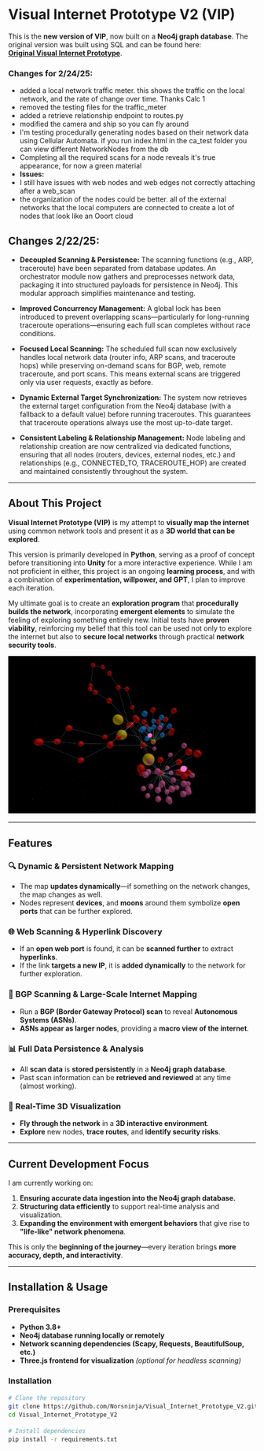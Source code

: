 # **Visual Internet Prototype V2 (VIP)**

This is the **new version of VIP**, now built on a **Neo4j graph database**. The original version was built using SQL and can be found here:  
[**Original Visual Internet Prototype**](https://github.com/Norsninja/Visual_Internet_Prototype).

### **Changes for 2/24/25:**
- added a local network traffic meter. this shows the traffic on the local network, and the rate of change over time. Thanks Calc 1
- removed the testing files for the traffic_meter
- added a retrieve relationship endpoint to routes.py
- modified the camera and ship so you can fly around
- I'm testing procedurally generating nodes based on their network data using Cellular Automata. if you run index.html in the ca_test folder you can view different NetworkNodes from the db
- Completing all the required scans for a node reveals it's true appearance, for now a green material
- **Issues:**
- I still have issues with web nodes and web edges not correctly attaching after a web_scan
- the organization of the nodes could be better. all of the external networks that the local computers are connected to create a lot of nodes that look like an Ooort cloud

## **Changes 2/22/25:**
- **Decoupled Scanning & Persistence:**
The scanning functions (e.g., ARP, traceroute) have been separated from database updates. An orchestrator module now gathers and preprocesses network data, packaging it into structured payloads for persistence in Neo4j. This modular approach simplifies maintenance and testing.

- **Improved Concurrency Management:**
A global lock has been introduced to prevent overlapping scans—particularly for long-running traceroute operations—ensuring each full scan completes without race conditions.

- **Focused Local Scanning:**
The scheduled full scan now exclusively handles local network data (router info, ARP scans, and traceroute hops) while preserving on-demand scans for BGP, web, remote traceroute, and port scans. This means external scans are triggered only via user requests, exactly as before.

- **Dynamic External Target Synchronization:**
The system now retrieves the external target configuration from the Neo4j database (with a fallback to a default value) before running traceroutes. This guarantees that traceroute operations always use the most up-to-date target.

- **Consistent Labeling & Relationship Management:**
Node labeling and relationship creation are now centralized via dedicated functions, ensuring that all nodes (routers, devices, external nodes, etc.) and relationships (e.g., CONNECTED_TO, TRACEROUTE_HOP) are created and maintained consistently throughout the system.


---

## **About This Project**
**Visual Internet Prototype (VIP)** is my attempt to **visually map the internet** using common network tools and present it as a **3D world that can be explored**. 

This version is primarily developed in **Python**, serving as a proof of concept before transitioning into **Unity** for a more interactive experience. While I am not proficient in either, this project is an ongoing **learning process**, and with a combination of **experimentation, willpower, and GPT**, I plan to improve each iteration.

My ultimate goal is to create an **exploration program** that **procedurally builds the network**, incorporating **emergent elements** to simulate the feeling of exploring something entirely new. Initial tests have **proven viability**, reinforcing my belief that this tool can be used not only to explore the internet but also to **secure local networks** through practical **network security tools**.

![Working Map](img/working_map.PNG)

---

## **Features**
### **🔍 Dynamic & Persistent Network Mapping**
- The map **updates dynamically**—if something on the network changes, the map changes as well.
- Nodes represent **devices**, and **moons** around them symbolize **open ports** that can be further explored.

### **🌐 Web Scanning & Hyperlink Discovery**
- If an **open web port** is found, it can be **scanned further** to extract **hyperlinks**.
- If the link **targets a new IP**, it is **added dynamically** to the network for further exploration.

### **📡 BGP Scanning & Large-Scale Internet Mapping**
- Run a **BGP (Border Gateway Protocol) scan** to reveal **Autonomous Systems (ASNs)**.
- **ASNs appear as larger nodes**, providing a **macro view of the internet**.

### **📊 Full Data Persistence & Analysis**
- All **scan data** is **stored persistently** in a **Neo4j graph database**.
- Past scan information can be **retrieved and reviewed** at any time (almost working).

### **🚀 Real-Time 3D Visualization**
- **Fly through the network** in a **3D interactive environment**.
- **Explore** new nodes, **trace routes**, and **identify security risks**.

---

## **Current Development Focus**
I am currently working on:
1. **Ensuring accurate data ingestion into the Neo4j graph database.**
2. **Structuring data efficiently** to support real-time analysis and visualization.
3. **Expanding the environment with emergent behaviors** that give rise to **"life-like" network phenomena**.

This is only the **beginning of the journey**—every iteration brings **more accuracy, depth, and interactivity**.

---

## **Installation & Usage**
### **Prerequisites**
- **Python 3.8+**
- **Neo4j database running locally or remotely**
- **Network scanning dependencies (Scapy, Requests, BeautifulSoup, etc.)**
- **Three.js frontend for visualization** *(optional for headless scanning)*

### **Installation**
```bash
# Clone the repository
git clone https://github.com/Norsninja/Visual_Internet_Prototype_V2.git
cd Visual_Internet_Prototype_V2

# Install dependencies
pip install -r requirements.txt



